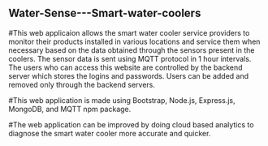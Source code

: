 ## Water-Sense---Smart-water-coolers

#This web applicaion allows the smart water cooler service providers to monitor their products installed in various locations and
service them when necessary based on the data obtained through the sensors present in the coolers. The sensor data is sent using MQTT 
protocol in 1 hour intervals. The users who can access this website are controlled by the backend server which stores the logins and
passwords. Users can be added and removed only through the backend servers. 

#This web application is made using Bootstrap, Node.js, Express.js, MongoDB, and MQTT npm package.

#The web application can be improved by doing cloud based analytics to diagnose the smart water cooler more accurate and quicker.
